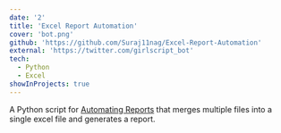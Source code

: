 ```yaml
---
date: '2'
title: 'Excel Report Automation'
cover: 'bot.png'
github: 'https://github.com/Suraj11nag/Excel-Report-Automation'
external: 'https://twitter.com/girlscript_bot'
tech:
  - Python
  - Excel
showInProjects: true
---
```


A Python script for [Automating Reports](https://github.com/Suraj11nag/Excel-Report-Automation/blob/main/Excel_report_automation.py) that merges multiple files into a single excel file and generates a report.
